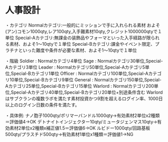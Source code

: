 # 人事設計
・カテゴリ
Normalカテゴリ:一般的にミッションで手に入れられる素材
およそ(アン)コモン1000qty,レア100qty,入手難素材10qty,クレジット1000000qtyで１単位
Special-Aカテゴリ:無課金の装飾品やフォーマといった入手経路が限られる素材、およそ1～10qtyで１単位
Special-Bカテゴリ:課金やイベント限定、プラチナといった難度や条件が必要な素材、およそ1～10qtyで１単位

・階級
Soldier : Normalカテゴリ4単位
Sage : Normalカテゴリ30単位,Special-Aカテゴリ3単位
Leader : Normalカテゴリ50単位,Special-Aカテゴリ5単位,Special-Bカテゴリ1単位
Officer : Normalカテゴリ100単位,Special-Aカテゴリ10単位,Special-Bカテゴリ9単位
General : Normalカテゴリ150単位,Special-Aカテゴリ25単位,Special-Bカテゴリ15単位
Warlord : Normalカテゴリ200単位,Special-Aカテゴリ40単位,Special-Bカテゴリ20単位+別途条件含む
Warlordはサブクランの複数ラボを満たす素材投資かつ9割を超えるログイン率、1000日以上のログイン日数の条件を満たす。

・具体例:
ナノ胞子1000qty/ポリマーバンドル1000qty→有効素材2単位x2種類＝評価値4→OK
デトナイトインジェクター10qty/ミュータジェンマス10qty→有効素材2単位x2種類x補正値1.5＝評価値6→OK
ルビドー1000qty/回路基板500qty/プラスチド500qty→有効素材1単位x1種類＝評価値1→NG
